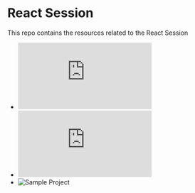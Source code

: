 # React Session

This repo contains the resources related to the React Session

- ![Basics Concepts](https://github.com/vinitkumar/session/blob/master/basics.md)
- ![React Concepts](https://github.com/vinitkumar/session/blob/master/react.md)
- ![Sample Project]()
